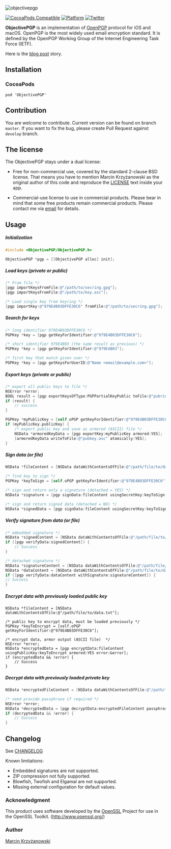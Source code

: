 ![objectivepgp](https://user-images.githubusercontent.com/758033/27697465-a355ca34-5cf4-11e7-9470-ee1ee98eedd9.png)

[![CocoaPods Compatible](https://img.shields.io/cocoapods/v/ObjectivePGP.svg)](https://cocoapods.org/pods/ObjectivePGP)
[![Platform](https://img.shields.io/cocoapods/p/ObjectivePGP.svg?style=flat)](http://cocoadocs.org/docsets/ObjectivePGP)
[![Twitter](https://img.shields.io/badge/twitter-@krzyzanowskim-blue.svg?style=flat)](http://twitter.com/krzyzanowskim)


**ObjectivePGP** is an implementation of [OpenPGP](https://en.wikipedia.org/wiki/Pretty_Good_Privacy#OpenPGP) protocol for iOS and macOS. OpenPGP is the most widely used email encryption standard. It is defined by the OpenPGP Working Group of the Internet Engineering Task Force (IETF).

Here is the [blog post](http://blog.krzyzanowskim.com/2014/07/31/short-story-about-openpgp-for-ios-and-os-x-objectivepgp/) story.

## Installation

### CocoaPods

	pod 'ObjectivePGP'
	
## Contribution

You are welcome to contribute. Current version can be found on branch `master`. 
If you want to fix the bug, please create Pull Request against `develop` branch.

## The license

The ObjectivePGP stays under a dual license:

- Free for non-commercial use, covered by the standard 2-clause BSD license. That means you have to mention Marcin Krzyżanowski as the original author of this code and reproduce the [LICENSE](./LICENSE.txt) text inside your app.

- Commercial-use license to use in commercial products. Please bear in mind that some free products remain commercial products. Please contact me via [email](http://www.krzyzanowskim.com) for details. 

## Usage

##### Initialization

```objective-c
#include <ObjectivePGP/ObjectivePGP.h>

ObjectivePGP *pgp = [[ObjectivePGP alloc] init];
```
	
##### Load keys (private or public)

```objective-c
/* From file */
[pgp importKeysFromFile:@"/path/to/secring.gpg"];
[pgp importKeysFromFile:@"/path/to/key.asc"];

/* Load single key from keyring */
[pgp importKey:@"979E4B03DFFE30C6" fromFile:@"/path/to/secring.gpg"];
```
	
##### Search for keys

```objective-c
/* long identifier 979E4B03DFFE30C6 */
PGPKey *key = [pgp getKeyForIdentifier:@"979E4B03DFFE30C6"];

/* short identifier 979E4B03 (the same result as previous) */
PGPKey *key = [pgp getKeyForIdentifier:@"979E4B03"];

/* first key that match given user */
PGPKey *key = [pgp getKeysForUserID:@"Name <email@example.com>"];
```

##### Export keys (private or public)

```objective-c
/* export all public keys to file */
NSError *error;
BOOL result = [pgp exportKeysOfType:PGPPartialKeyPublic toFile:@"pubring.gpg" error:&error];
if (result) {
	// success
}

PGPKey *myPublicKey = [self.oPGP getKeyForIdentifier:@"979E4B03DFFE30C6"];
if (myPublicKey.publicKey) {
    /* export public key and save as armored (ASCII) file */
    NSData *armoredKeyData = [pgp exportKey:myPublicKey armored:YES];
    [armoredKeyData writeToFile:@"pubkey.asc" atomically:YES];
}
```

##### Sign data (or file)

```objective-c
NSData *fileContent = [NSData dataWithContentsOfFile:@"/path/file/to/data.txt"];

/* find key to sign */
PGPKey *keyToSign = [self.oPGP getKeyForIdentifier:@"979E4B03DFFE30C6"];

/* sign and return only a signature (detached = YES) */
NSData *signature = [pgp signData:fileContent usingSecretKey:keyToSign passphrase:nil detached:YES];

/* sign and return signed data (detached = NO) */
NSData *signedData = [pgp signData:fileContent usingSecretKey:keyToSign passphrase:nil detached:NO];
```
	
##### Verify signature from data (or file)

```objective-c
/* embedded signature */
NSData *signedContent = [NSData dataWithContentsOfFile:@"/path/file/to/data.signed"];
if ([pgp verifyData:signedContent]) {
	// Success
}

/* detached signature */
NSData *signatureContent = [NSData dataWithContentsOfFile:@"/path/file/to/signature"];
NSData *dataContent = [NSData dataWithContentsOfFile:@"/path/file/to/data.txt"];
if ([pgp verifyData:dataContent withSignature:signatureContent]) {
// Success
}
```
	
##### Encrypt data with previously loaded public key

```
NSData *fileContent = [NSData dataWithContentsOfFile:@"/path/file/to/data.txt"];

/* public key to encrypt data, must be loaded previously */
PGPKey *keyToEncrypt = [self.oPGP getKeyForIdentifier:@"979E4B03DFFE30C6"];

/* encrypt data, armor output (ASCII file)  */
NSError *error;
NSData *encryptedData = [pgp encryptData:fileContent usingPublicKey:keyToEncrypt armored:YES error:&error];
if (encryptedData && !error) {
	// Success
}
```

##### Decrypt data with previously loaded private key
    
```objective-c
NSData *encryptedFileContent = [NSData dataWithContentsOfFile:@"/path/file/to/data.gpg"];

/* need provide passphrase if required */
NSError *error;
NSData *decryptedData = [pgp decryptData:encryptedFileContent passphrase:nil error:&error];
if (decryptedData && !error) {
	// Success
}
```

## Changelog

See [CHANGELOG](./CHANGELOG)

Known limitations:

- Embedded signatures are not supported.
- ZIP compression not fully supported.
- Blowfish, Twofish and Elgamal are not supported.
- Missing external configuration for default values.

### Acknowledgment

This product uses software developed by the [OpenSSL](http://www.openssl.org/) Project for use in the OpenSSL Toolkit. (http://www.openssl.org/)

### Author

[Marcin Krzyżanowski](http://krzyzanowskim.com)